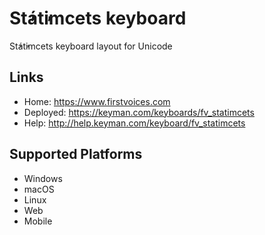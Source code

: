 St̓át̓imcets keyboard
======================

St̓át̓imcets keyboard layout for Unicode

Links
-----

 * Home:     <https://www.firstvoices.com>
 * Deployed: <https://keyman.com/keyboards/fv_statimcets>
 * Help:     <http://help.keyman.com/keyboard/fv_statimcets>
 
Supported Platforms
-------------------

 * Windows
 * macOS
 * Linux
 * Web
 * Mobile
